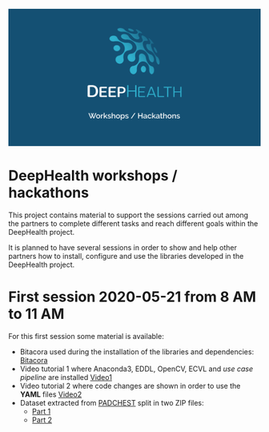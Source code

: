![DeepHealth logo](/images/dh-workshops.png)

# DeepHealth workshops / hackathons

This project contains material to support the sessions carried out among the partners to complete different tasks and reach different goals within the DeepHealth project.

It is planned to have several sessions in order to show and help other partners how to install, configure and use the libraries developed in the DeepHealth project.

# First session 2020-05-21 from 8 AM to 11 AM

For this first session some material is available:
  * Bitacora used during the installation of the libraries and dependencies: [Bitacora](https://github.com/deephealthproject/workshops/blob/master/session-1/bitacora-deephealth-workshop.txt)
  * Video tutorial 1 where Anaconda3, EDDL, OpenCV, ECVL and _use case pipeline_ are installed [Video1](http://personales.upv.es/jon/Screencast-installation-EDDL-ECVL-pipeline.mp4)
  * Video tutorial 2 where code changes are shown in order to use the **YAML** files [Video2](http://personales.upv.es/jon/Screencast-dataset-description-and-code-changes.mp4)
  * Dataset extracted from [PADCHEST](http://bimcv.cipf.es/bimcv-projects/padchest/) split in two ZIP files:
    * [Part 1](https://intercambio.upv.es/download.php?id=fb195897e663b329b614923f5c29acf3)
    * [Part 2](https://intercambio.upv.es/download.php?id=016b04d7fb480fe5c00943080c73b449)
  
  
